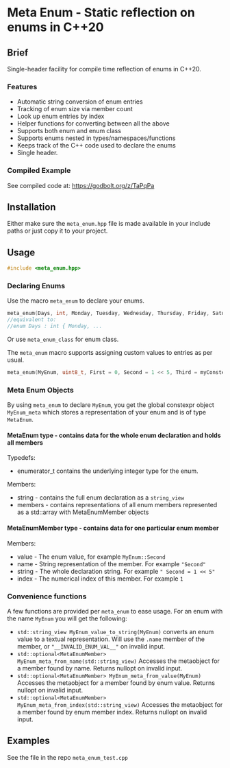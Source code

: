 # Meta Enum - Static reflection on enums in C++20

## Brief

Single-header facility for compile time reflection of enums in C++20.

### Features
 * Automatic string conversion of enum entries
 * Tracking of enum size via member count
 * Look up enum entries by index
 * Helper functions for converting between all the above
 * Supports both enum and enum class
 * Supports enums nested in types/namespaces/functions
 * Keeps track of the C++ code used to declare the enums
 * Single header.

### Compiled Example
See compiled code at: https://godbolt.org/z/TaPqPa

## Installation

Either make sure the `meta_enum.hpp` file is made available in your include paths or just copy it to your project.

## Usage

```cpp
#include <meta_enum.hpp>
```

### Declaring Enums

Use the macro `meta_enum` to declare your enums.

```cpp
meta_enum(Days, int, Monday, Tuesday, Wednesday, Thursday, Friday, Saturday, Sunday);
//equivalent to:
//enum Days : int { Monday, ...
```

Or use `meta_enum_class` for enum class.

The `meta_enum` macro supports assigning custom values to entries as per usual.
```cpp
meta_enum(MyEnum, uint8_t, First = 0, Second = 1 << 5, Third = myConstexprFunction<int>());
```

### Meta Enum Objects

By using `meta_enum` to declare `MyEnum`, you get the global constexpr object `MyEnum_meta` which stores a representation of your enum and is of type `MetaEnum`.

#### MetaEnum type - contains data for the whole enum declaration and holds all members

Typedefs:
 * enumerator_t contains the underlying integer type for the enum.

Members:
 * string  - contains the full enum declaration as a `string_view`
 * members - contains representations of all enum members represented as a std::array with MetaEnumMember objects

#### MetaEnumMember type - contains data for one particular enum member

Members:
 * value  - The enum value, for example `MyEnum::Second`
 * name   - String representation of the member. For example `"Second"`
 * string - The whole declaration string. For example `" Second = 1 << 5"`
 * index  - The numerical index of this member. For example `1`

### Convenience functions

A few functions are provided per `meta_enum` to ease usage.  For an enum with the name `MyEnum` you will get the following:
 * `std::string_view MyEnum_value_to_string(MyEnum)` converts an enum value to a textual representation. Will use the `.name` member of the member, or `"__INVALID_ENUM_VAL__"` on invalid input.
 * `std::optional<MetaEnumMember> MyEnum_meta_from_name(std::string_view)` Accesses the metaobject for a member found by name. Returns nullopt on invalid input.
 * `std::optional<MetaEnumMember> MyEnum_meta_from_value(MyEnum)` Accesses the metaobject for a member found by enum value. Returns nullopt on invalid input.
 * `std::optional<MetaEnumMember> MyEnum_meta_from_index(std::string_view)` Accesses the metaobject for a member found by enum member index. Returns nullopt on invalid input.

## Examples

See the file in the repo `meta_enum_test.cpp`